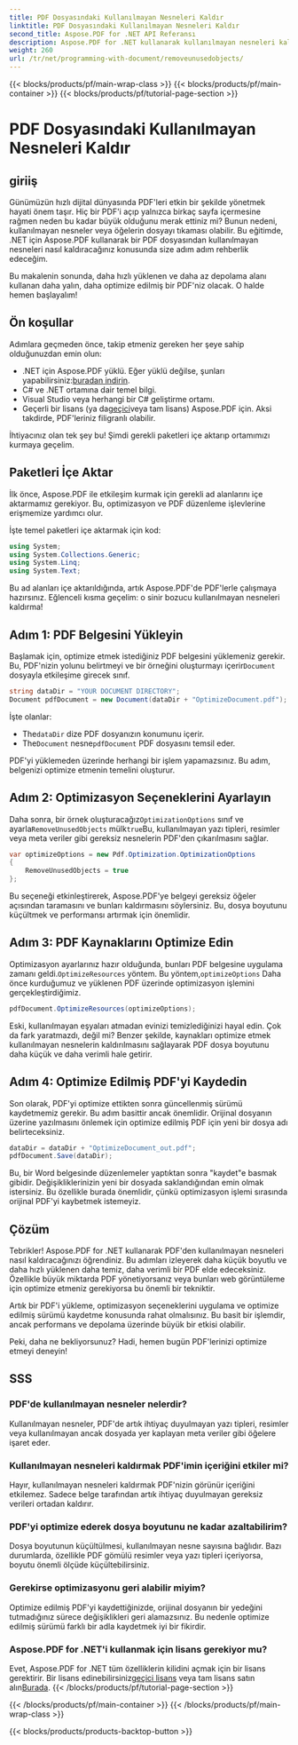 ```yaml
---
title: PDF Dosyasındaki Kullanılmayan Nesneleri Kaldır
linktitle: PDF Dosyasındaki Kullanılmayan Nesneleri Kaldır
second_title: Aspose.PDF for .NET API Referansı
description: Aspose.PDF for .NET kullanarak kullanılmayan nesneleri kaldırarak PDF dosyalarını nasıl optimize edeceğinizi öğrenin. Dosya boyutunu küçültmek ve performansı artırmak için adım adım kılavuz.
weight: 260
url: /tr/net/programming-with-document/removeunusedobjects/
---
```


{{< blocks/products/pf/main-wrap-class >}}
{{< blocks/products/pf/main-container >}}
{{< blocks/products/pf/tutorial-page-section >}}

# PDF Dosyasındaki Kullanılmayan Nesneleri Kaldır

## giriiş

Günümüzün hızlı dijital dünyasında PDF'leri etkin bir şekilde yönetmek hayati önem taşır. Hiç bir PDF'i açıp yalnızca birkaç sayfa içermesine rağmen neden bu kadar büyük olduğunu merak ettiniz mi? Bunun nedeni, kullanılmayan nesneler veya öğelerin dosyayı tıkaması olabilir. Bu eğitimde, .NET için Aspose.PDF kullanarak bir PDF dosyasından kullanılmayan nesneleri nasıl kaldıracağınız konusunda size adım adım rehberlik edeceğim. 

Bu makalenin sonunda, daha hızlı yüklenen ve daha az depolama alanı kullanan daha yalın, daha optimize edilmiş bir PDF'niz olacak. O halde hemen başlayalım!

## Ön koşullar

Adımlara geçmeden önce, takip etmeniz gereken her şeye sahip olduğunuzdan emin olun:

-  .NET için Aspose.PDF yüklü. Eğer yüklü değilse, şunları yapabilirsiniz:[buradan indirin](https://releases.aspose.com/pdf/net/).
- C# ve .NET ortamına dair temel bilgi.
- Visual Studio veya herhangi bir C# geliştirme ortamı.
-  Geçerli bir lisans (ya da[geçici](https://purchase.aspose.com/temporary-license/)veya tam lisans) Aspose.PDF için. Aksi takdirde, PDF'leriniz filigranlı olabilir.
  
İhtiyacınız olan tek şey bu! Şimdi gerekli paketleri içe aktarıp ortamımızı kurmaya geçelim.

## Paketleri İçe Aktar

İlk önce, Aspose.PDF ile etkileşim kurmak için gerekli ad alanlarını içe aktarmamız gerekiyor. Bu, optimizasyon ve PDF düzenleme işlevlerine erişmemize yardımcı olur.

İşte temel paketleri içe aktarmak için kod:

```csharp
using System;
using System.Collections.Generic;
using System.Linq;
using System.Text;
```

Bu ad alanları içe aktarıldığında, artık Aspose.PDF'de PDF'lerle çalışmaya hazırsınız. Eğlenceli kısma geçelim: o sinir bozucu kullanılmayan nesneleri kaldırma!

## Adım 1: PDF Belgesini Yükleyin

 Başlamak için, optimize etmek istediğiniz PDF belgesini yüklemeniz gerekir. Bu, PDF'nizin yolunu belirtmeyi ve bir örneğini oluşturmayı içerir`Document` dosyayla etkileşime girecek sınıf.

```csharp
string dataDir = "YOUR DOCUMENT DIRECTORY";
Document pdfDocument = new Document(dataDir + "OptimizeDocument.pdf");
```

İşte olanlar:
-  The`dataDir` dize PDF dosyanızın konumunu içerir.
-  The`Document` nesne`pdfDocument` PDF dosyasını temsil eder.

PDF'yi yüklemeden üzerinde herhangi bir işlem yapamazsınız. Bu adım, belgenizi optimize etmenin temelini oluşturur.

## Adım 2: Optimizasyon Seçeneklerini Ayarlayın

 Daha sonra, bir örnek oluşturacağız`OptimizationOptions` sınıf ve ayarla`RemoveUnusedObjects` mülk`true`Bu, kullanılmayan yazı tipleri, resimler veya meta veriler gibi gereksiz nesnelerin PDF'den çıkarılmasını sağlar.

```csharp
var optimizeOptions = new Pdf.Optimization.OptimizationOptions
{
    RemoveUnusedObjects = true
};
```

Bu seçeneği etkinleştirerek, Aspose.PDF'ye belgeyi gereksiz öğeler açısından taramasını ve bunları kaldırmasını söylersiniz. Bu, dosya boyutunu küçültmek ve performansı artırmak için önemlidir.

## Adım 3: PDF Kaynaklarını Optimize Edin

 Optimizasyon ayarlarınız hazır olduğunda, bunları PDF belgesine uygulama zamanı geldi.`OptimizeResources` yöntem. Bu yöntem,`optimizeOptions` Daha önce kurduğumuz ve yüklenen PDF üzerinde optimizasyon işlemini gerçekleştirdiğimiz.

```csharp
pdfDocument.OptimizeResources(optimizeOptions);
```

Eski, kullanılmayan eşyaları atmadan evinizi temizlediğinizi hayal edin. Çok da fark yaratmazdı, değil mi? Benzer şekilde, kaynakları optimize etmek kullanılmayan nesnelerin kaldırılmasını sağlayarak PDF dosya boyutunu daha küçük ve daha verimli hale getirir.

## Adım 4: Optimize Edilmiş PDF'yi Kaydedin

Son olarak, PDF'yi optimize ettikten sonra güncellenmiş sürümü kaydetmemiz gerekir. Bu adım basittir ancak önemlidir. Orijinal dosyanın üzerine yazılmasını önlemek için optimize edilmiş PDF için yeni bir dosya adı belirteceksiniz.

```csharp
dataDir = dataDir + "OptimizeDocument_out.pdf";
pdfDocument.Save(dataDir);
```

Bu, bir Word belgesinde düzenlemeler yaptıktan sonra "kaydet"e basmak gibidir. Değişikliklerinizin yeni bir dosyada saklandığından emin olmak istersiniz. Bu özellikle burada önemlidir, çünkü optimizasyon işlemi sırasında orijinal PDF'yi kaybetmek istemeyiz.

## Çözüm

Tebrikler! Aspose.PDF for .NET kullanarak PDF'den kullanılmayan nesneleri nasıl kaldıracağınızı öğrendiniz. Bu adımları izleyerek daha küçük boyutlu ve daha hızlı yüklenen daha temiz, daha verimli bir PDF elde edeceksiniz. Özellikle büyük miktarda PDF yönetiyorsanız veya bunları web görüntüleme için optimize etmeniz gerekiyorsa bu önemli bir tekniktir.

Artık bir PDF'i yükleme, optimizasyon seçeneklerini uygulama ve optimize edilmiş sürümü kaydetme konusunda rahat olmalısınız. Bu basit bir işlemdir, ancak performans ve depolama üzerinde büyük bir etkisi olabilir.

Peki, daha ne bekliyorsunuz? Hadi, hemen bugün PDF'lerinizi optimize etmeyi deneyin!

## SSS

### PDF'de kullanılmayan nesneler nelerdir?
Kullanılmayan nesneler, PDF'de artık ihtiyaç duyulmayan yazı tipleri, resimler veya kullanılmayan ancak dosyada yer kaplayan meta veriler gibi öğelere işaret eder.

### Kullanılmayan nesneleri kaldırmak PDF'imin içeriğini etkiler mi?
Hayır, kullanılmayan nesneleri kaldırmak PDF'nizin görünür içeriğini etkilemez. Sadece belge tarafından artık ihtiyaç duyulmayan gereksiz verileri ortadan kaldırır.

### PDF'yi optimize ederek dosya boyutunu ne kadar azaltabilirim?
Dosya boyutunun küçültülmesi, kullanılmayan nesne sayısına bağlıdır. Bazı durumlarda, özellikle PDF gömülü resimler veya yazı tipleri içeriyorsa, boyutu önemli ölçüde küçültebilirsiniz.

### Gerekirse optimizasyonu geri alabilir miyim?
Optimize edilmiş PDF'yi kaydettiğinizde, orijinal dosyanın bir yedeğini tutmadığınız sürece değişiklikleri geri alamazsınız. Bu nedenle optimize edilmiş sürümü farklı bir adla kaydetmek iyi bir fikirdir.

### Aspose.PDF for .NET'i kullanmak için lisans gerekiyor mu?
 Evet, Aspose.PDF for .NET tüm özelliklerin kilidini açmak için bir lisans gerektirir. Bir lisans edinebilirsiniz[geçici lisans](https://purchase.aspose.com/temporary-license/) veya tam lisans satın alın[Burada](https://purchase.aspose.com/buy).
{{< /blocks/products/pf/tutorial-page-section >}}

{{< /blocks/products/pf/main-container >}}
{{< /blocks/products/pf/main-wrap-class >}}

{{< blocks/products/products-backtop-button >}}
